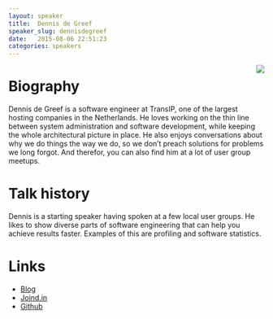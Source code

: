 ```yaml
---
layout: speaker
title:  Dennis de Greef
speaker_slug: dennisdegreef
date:   2015-08-06 22:51:23
categories: speakers
---
```


<img align="right" src="https://avatars0.githubusercontent.com/u/361905?v=3&s=460"/>

# Biography
Dennis de Greef is a software engineer at TransIP, one of the largest hosting companies in the Netherlands.
He loves working on the thin line between system administration and software development, while keeping the whole architectural picture in place.
He also enjoys conversations about why we do things the way we do, so we don’t preach solutions for problems we long forgot.
And therefor, you can also find him at a lot of user group meetups.

# Talk history
Dennis is a starting speaker having spoken at a few local user groups. He likes to show diverse parts of software engineering that can help you
achieve results faster. Examples of this are profiling and software statistics.

# Links
 * [Blog](http://dennisdegreef.net/)
 * [Joind.in](https://joind.in/user/view/14561)
 * [Github](https://github.com/dennisdegreef)
